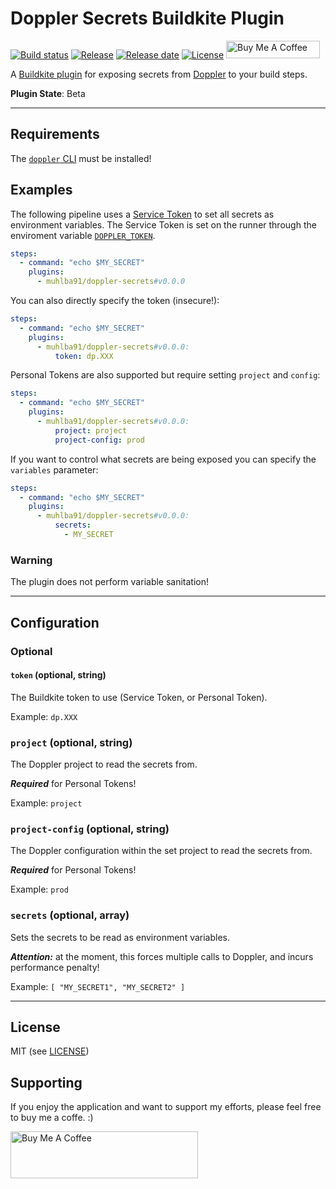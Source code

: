 # Doppler Secrets Buildkite Plugin

[![Build status](https://img.shields.io/github/actions/workflow/status/muhlba91/doppler-secrets-buildkite-plugin/pipeline.yml?style=for-the-badge)](https://github.com/muhlba91/doppler-secrets-buildkite-plugin/actions/workflows/pipeline.yml)
[![Release](https://img.shields.io/github/v/release/muhlba91/doppler-secrets-buildkite-plugin?sort=semver&style=for-the-badge)](https://github.com/muhlba91/doppler-secrets-buildkite-plugin/releases)
[![Release date](https://img.shields.io/github/release-date/muhlba91/doppler-secrets-buildkite-plugin?style=for-the-badge)](https://github.com/muhlba91/doppler-secrets-buildkite-plugin/releases)
[![License](https://img.shields.io/github/license/muhlba91/doppler-secrets-buildkite-plugin?style=for-the-badge)](LICENSE.md)
<a href="https://www.buymeacoffee.com/muhlba91" target="_blank"><img src="https://cdn.buymeacoffee.com/buttons/default-orange.png" alt="Buy Me A Coffee" height="28" width="150"></a>

A [Buildkite plugin](https://buildkite.com/docs/agent/v3/plugins) for exposing secrets from [Doppler](http://doppler.com) to your build steps.

**Plugin State**: Beta

---

## Requirements

The [`doppler` CLI](https://docs.doppler.com/docs/cli#installation) must be installed!

## Examples

The following pipeline uses a [Service Token](https://docs.doppler.com/docs/service-tokens) to set all secrets as environment variables.
The Service Token is set on the runner through the enviroment variable [`DOPPLER_TOKEN`](https://docs.doppler.com/docs/service-tokens#option-2-the-doppler_token-environment-variable).

```yml
steps:
  - command: "echo $MY_SECRET"
    plugins:
      - muhlba91/doppler-secrets#v0.0.0
```

You can also directly specify the token (insecure!):

```yml
steps:
  - command: "echo $MY_SECRET"
    plugins:
      - muhlba91/doppler-secrets#v0.0.0:
          token: dp.XXX
```

Personal Tokens are also supported but require setting `project` and `config`:

```yaml
steps:
  - command: "echo $MY_SECRET"
    plugins:
      - muhlba91/doppler-secrets#v0.0.0:
          project: project
          project-config: prod
```

If you want to control what secrets are being exposed you can specify the `variables` parameter:

```yml
steps:
  - command: "echo $MY_SECRET"
    plugins:
      - muhlba91/doppler-secrets#v0.0.0:
          secrets:
            - MY_SECRET
```

### Warning

The plugin does not perform variable sanitation!

---

## Configuration

### Optional

#### `token` (optional, string)

The Buildkite token to use (Service Token, or Personal Token).

Example: `dp.XXX`

### `project` (optional, string)

The Doppler project to read the secrets from.

***Required*** for Personal Tokens!

Example: `project`

### `project-config` (optional, string)

The Doppler configuration within the set project to read the secrets from.

***Required*** for Personal Tokens!

Example: `prod`

### `secrets` (optional, array)

Sets the secrets to be read as environment variables.

***Attention:*** at the moment, this forces multiple calls to Doppler, and incurs performance penalty!

Example: `[ "MY_SECRET1", "MY_SECRET2" ]`

---

## License

MIT (see [LICENSE](LICENSE.md))

## Supporting

If you enjoy the application and want to support my efforts, please feel free to buy me a coffe. :)

<a href="https://www.buymeacoffee.com/muhlba91" target="_blank"><img src="https://cdn.buymeacoffee.com/buttons/default-orange.png" alt="Buy Me A Coffee" height="75" width="300"></a>
